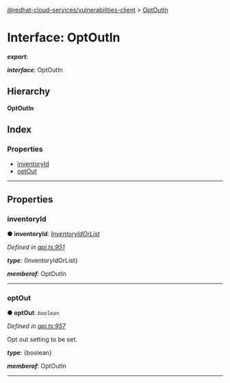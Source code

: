 [@redhat-cloud-services/vulnerabilities-client](../README.md) > [OptOutIn](../interfaces/optoutin.md)

# Interface: OptOutIn

*__export__*: 

*__interface__*: OptOutIn

## Hierarchy

**OptOutIn**

## Index

### Properties

* [inventoryId](optoutin.md#inventoryid)
* [optOut](optoutin.md#optout)

---

## Properties

<a id="inventoryid"></a>

###  inventoryId

**● inventoryId**: *[InventoryIdOrList](inventoryidorlist.md)*

*Defined in [api.ts:951](https://github.com/RedHatInsights/javascript-clients/blob/master/packages/vulnerabilities/git-api/api.ts#L951)*

*__type__*: {InventoryIdOrList}

*__memberof__*: OptOutIn

___
<a id="optout"></a>

###  optOut

**● optOut**: *`boolean`*

*Defined in [api.ts:957](https://github.com/RedHatInsights/javascript-clients/blob/master/packages/vulnerabilities/git-api/api.ts#L957)*

Opt out setting to be set.

*__type__*: {boolean}

*__memberof__*: OptOutIn

___


